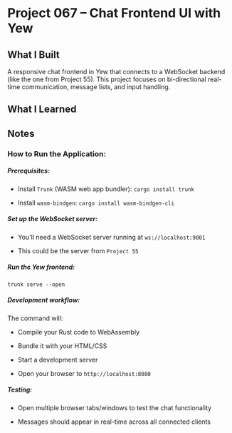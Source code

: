 # Project 067 – Chat Frontend UI with Yew 

## What I Built
A responsive chat frontend in Yew that connects to a WebSocket backend (like the one from Project 55). This project focuses on bi-directional real-time communication, message lists, and input handling.

## What I Learned


## Notes
### How to Run the Application:
##### Prerequisites:

- Install `Trunk` (WASM web app bundler): `cargo install trunk`

- Install `wasm-bindgen`: `cargo install wasm-bindgen-cli`

##### Set up the WebSocket server:

- You'll need a WebSocket server running at `ws://localhost:9001`

- This could be the server from `Project 55`

##### Run the Yew frontend:
```
trunk serve --open
```
##### Development workflow:

The command will:

- Compile your Rust code to WebAssembly

- Bundle it with your HTML/CSS

- Start a development server

- Open your browser to `http://localhost:8080`

##### Testing:
- Open multiple browser tabs/windows to test the chat functionality

- Messages should appear in real-time across all connected clients











